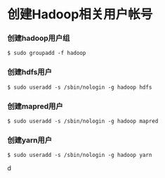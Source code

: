 创建Hadoop相关用户帐号
=================================================================================
### 创建hadoop用户组
```shell
$ sudo groupadd -f hadoop
```

### 创建hdfs用户
```shell
$ sudo useradd -s /sbin/nologin -g hadoop hdfs
```

### 创建mapred用户
```shell
$ sudo useradd -s /sbin/nologin -g hadoop mapred
```

### 创建yarn用户
```shell
$ sudo useradd -s /sbin/nologin -g hadoop yarn
```









































d
